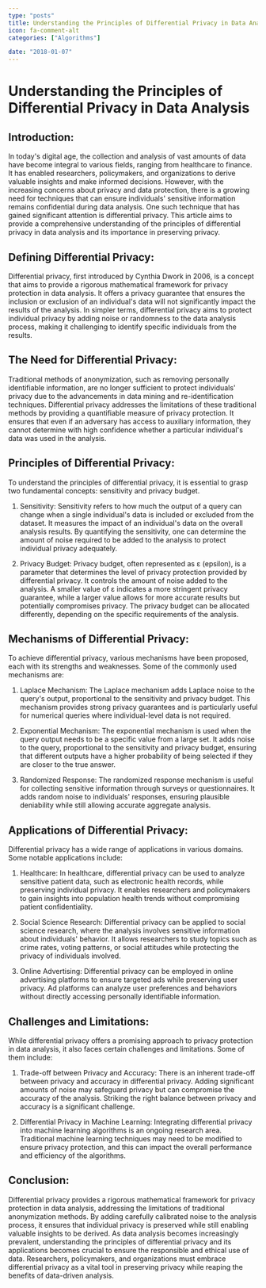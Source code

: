 ```yaml
---
type: "posts"
title: Understanding the Principles of Differential Privacy in Data Analysis
icon: fa-comment-alt
categories: ["Algorithms"]

date: "2018-01-07"
---
```




# Understanding the Principles of Differential Privacy in Data Analysis

## Introduction:
In today's digital age, the collection and analysis of vast amounts of data have become integral to various fields, ranging from healthcare to finance. It has enabled researchers, policymakers, and organizations to derive valuable insights and make informed decisions. However, with the increasing concerns about privacy and data protection, there is a growing need for techniques that can ensure individuals' sensitive information remains confidential during data analysis. One such technique that has gained significant attention is differential privacy. This article aims to provide a comprehensive understanding of the principles of differential privacy in data analysis and its importance in preserving privacy.

## Defining Differential Privacy:
Differential privacy, first introduced by Cynthia Dwork in 2006, is a concept that aims to provide a rigorous mathematical framework for privacy protection in data analysis. It offers a privacy guarantee that ensures the inclusion or exclusion of an individual's data will not significantly impact the results of the analysis. In simpler terms, differential privacy aims to protect individual privacy by adding noise or randomness to the data analysis process, making it challenging to identify specific individuals from the results.

## The Need for Differential Privacy:
Traditional methods of anonymization, such as removing personally identifiable information, are no longer sufficient to protect individuals' privacy due to the advancements in data mining and re-identification techniques. Differential privacy addresses the limitations of these traditional methods by providing a quantifiable measure of privacy protection. It ensures that even if an adversary has access to auxiliary information, they cannot determine with high confidence whether a particular individual's data was used in the analysis.

## Principles of Differential Privacy:
To understand the principles of differential privacy, it is essential to grasp two fundamental concepts: sensitivity and privacy budget.

1. Sensitivity:
Sensitivity refers to how much the output of a query can change when a single individual's data is included or excluded from the dataset. It measures the impact of an individual's data on the overall analysis results. By quantifying the sensitivity, one can determine the amount of noise required to be added to the analysis to protect individual privacy adequately.

2. Privacy Budget:
Privacy budget, often represented as ε (epsilon), is a parameter that determines the level of privacy protection provided by differential privacy. It controls the amount of noise added to the analysis. A smaller value of ε indicates a more stringent privacy guarantee, while a larger value allows for more accurate results but potentially compromises privacy. The privacy budget can be allocated differently, depending on the specific requirements of the analysis.

## Mechanisms of Differential Privacy:
To achieve differential privacy, various mechanisms have been proposed, each with its strengths and weaknesses. Some of the commonly used mechanisms are:

1. Laplace Mechanism:
The Laplace mechanism adds Laplace noise to the query's output, proportional to the sensitivity and privacy budget. This mechanism provides strong privacy guarantees and is particularly useful for numerical queries where individual-level data is not required.

2. Exponential Mechanism:
The exponential mechanism is used when the query output needs to be a specific value from a large set. It adds noise to the query, proportional to the sensitivity and privacy budget, ensuring that different outputs have a higher probability of being selected if they are closer to the true answer.

3. Randomized Response:
The randomized response mechanism is useful for collecting sensitive information through surveys or questionnaires. It adds random noise to individuals' responses, ensuring plausible deniability while still allowing accurate aggregate analysis.

## Applications of Differential Privacy:
Differential privacy has a wide range of applications in various domains. Some notable applications include:

1. Healthcare:
In healthcare, differential privacy can be used to analyze sensitive patient data, such as electronic health records, while preserving individual privacy. It enables researchers and policymakers to gain insights into population health trends without compromising patient confidentiality.

2. Social Science Research:
Differential privacy can be applied to social science research, where the analysis involves sensitive information about individuals' behavior. It allows researchers to study topics such as crime rates, voting patterns, or social attitudes while protecting the privacy of individuals involved.

3. Online Advertising:
Differential privacy can be employed in online advertising platforms to ensure targeted ads while preserving user privacy. Ad platforms can analyze user preferences and behaviors without directly accessing personally identifiable information.

## Challenges and Limitations:
While differential privacy offers a promising approach to privacy protection in data analysis, it also faces certain challenges and limitations. Some of them include:

1. Trade-off between Privacy and Accuracy:
There is an inherent trade-off between privacy and accuracy in differential privacy. Adding significant amounts of noise may safeguard privacy but can compromise the accuracy of the analysis. Striking the right balance between privacy and accuracy is a significant challenge.

2. Differential Privacy in Machine Learning:
Integrating differential privacy into machine learning algorithms is an ongoing research area. Traditional machine learning techniques may need to be modified to ensure privacy protection, and this can impact the overall performance and efficiency of the algorithms.

## Conclusion:
Differential privacy provides a rigorous mathematical framework for privacy protection in data analysis, addressing the limitations of traditional anonymization methods. By adding carefully calibrated noise to the analysis process, it ensures that individual privacy is preserved while still enabling valuable insights to be derived. As data analysis becomes increasingly prevalent, understanding the principles of differential privacy and its applications becomes crucial to ensure the responsible and ethical use of data. Researchers, policymakers, and organizations must embrace differential privacy as a vital tool in preserving privacy while reaping the benefits of data-driven analysis.